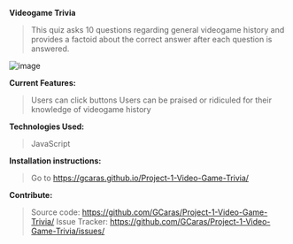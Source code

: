 **Videogame Trivia** 

>This quiz asks 10 questions regarding general videogame history and provides a factoid about the correct answer after each question is answered.

![image](https://user-images.githubusercontent.com/52478158/64027412-a6cdda00-cb0e-11e9-9ba0-95fcdf6b107f.png)

**Current Features:**
  >Users can click buttons
  >Users can be praised or ridiculed for their knowledge of videogame history

**Technologies Used:**
  >JavaScript

**Installation instructions:**
  >Go to https://gcaras.github.io/Project-1-Video-Game-Trivia/
  
**Contribute:**
  >Source code: https://github.com/GCaras/Project-1-Video-Game-Trivia/
  >Issue Tracker: https://github.com/GCaras/Project-1-Video-Game-Trivia/issues/
 
